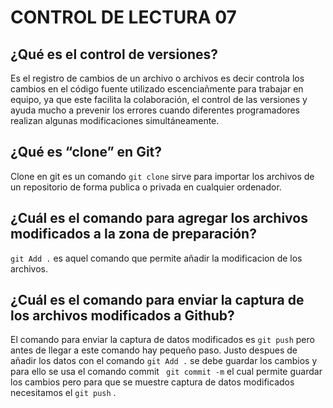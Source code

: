 # CONTROL DE LECTURA 07

## ¿Qué es el control de versiones?
Es el registro de cambios de un archivo o archivos es decir controla los cambios en el código fuente utilizado escenciañmente para trabajar en equipo, ya que este facilita la colaboración, el control de las versiones y ayuda mucho a prevenir los errores cuando diferentes programadores realizan algunas modificaciones simultáneamente.
## ¿Qué es “clone” en Git?
Clone en git es un comando ``` git clone ``` sirve para importar los archivos de un repositorio de forma publica o privada en cualquier ordenador.
## ¿Cuál es el comando para agregar los archivos modificados a la zona de preparación?
``` git Add . ``` es  aquel comando que permite añadir la modificacion de los archivos.
## ¿Cuál es el comando para enviar la captura de los archivos modificados a Github?
El comando para enviar la captura de datos modificados es ``` git push ``` pero antes de llegar a este comando hay pequeño paso. Justo despues de añadir los datos con el comando ``` git Add . ``` se debe guardar los cambios y para ello se usa el comando commit ``` git commit -m```
el cual permite guardar los cambios pero para que se muestre captura de datos modificados necesitamos el ``` git push ``` .
